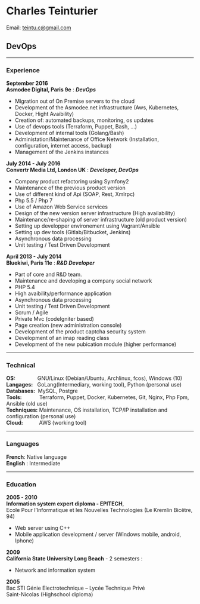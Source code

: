 # Charles Teinturier
Email: teintu.c@gmail.com
## DevOps

------
### Experience
__September 2016__ <br>
__Asmodee Digital, Paris 9e__
: __*DevOps*__

- Migration out of On Premise servers to the cloud
- Development of the Asmodee.net infrastructure (Aws, Kubernetes, Docker, Hight Avaibility)
- Creation of: automated backups, monitoring, os updates
- Use of devops tools (Terraform, Puppet, Bash, ...)
- Development of internal tools (Golang/Bash)
- Administation/Maintenance of Office Network (Installation, configuration, internet access, backup)
- Management of the Jenkins instances

__July 2014 - July 2016__ <br>
__Convertr Media Ltd, London UK__
: __*Developer, DevOps*__

- Company product refactoring using Symfony2
- Maintenance of the previous product version
- Use of different kind of Api (SOAP, Rest, Xmlrpc)
- Php 5.5 / Php 7
- Use of Amazon Web Service services
- Design of the new version server infrastructure (High availability)
- Maintenance/re-shaping of server infrastructure (old product version)
- Setting up developper environement using Vagrant/Ansible
- Setting up dev tools (Gitlab/Bitbucket, Jenkins)
- Asynchronous data processing
- Unit testing / Test Driven Development

__April 2013 - July 2014__ <br>
__Bluekiwi, Paris 11e__
: __*R&D Developer*__

- Part of core and R&D team.
- Maintenance and developing a company social network
- PHP 5.4
- High avaibility/performance application
- Asynchronous data processing
- Unit testing / Test Driven Development
- Scrum / Agile
- Private Mvc (codeIgniter based)
- Page creation (new administration console)
- Development of the product captcha security system
- Development of an imap reading class
- Development of the new pubication module (higher
performance)

------

### Technical

__OS:__&nbsp;&nbsp;&nbsp;&nbsp;&nbsp;&nbsp;&nbsp;&nbsp;&nbsp;&nbsp;&nbsp;&nbsp;&nbsp;&nbsp;&nbsp;GNU/Linux (Debian/Ubuntu, Archlinux, fcos), Windows (10)<br>
__Langages:__&nbsp;&nbsp;&nbsp;GoLang(Intermediary, working tool), Python (personal use)<br>
__Databases:__&nbsp;&nbsp;MySQL, Postgre<br>
__Tools:__&nbsp;&nbsp;&nbsp;&nbsp;&nbsp;&nbsp;&nbsp;&nbsp;&nbsp;&nbsp;&nbsp;&nbsp;Terraform, Puppet, Docker, Kubernetes, Git, Nginx, Php Fpm, Ansible (old use)<br>
__Techniques:__&nbsp;Maintenance, OS installation, TCP/IP installation and configuration (personal use)<br>
__Cloud:__&nbsp;&nbsp;&nbsp;&nbsp;&nbsp;&nbsp;&nbsp;&nbsp;&nbsp;&nbsp;&nbsp;AWS (working tool)

------

### Languages

__French__: Native language<br>
__English__ : Intermediate<br>

-------

### Education

__2005 - 2010__ <br>
__Information system expert diploma - EPITECH__,<br>Ecole
Pour l’Informatique et les Nouvelles Technologies (Le
Kremlin Bicêtre, 94)<br>
- Web server using C++<br>
- Mobile application development / server (Windows mobile,
android, Iphone)<br>

 __2009__ <br>
 __California State University Long Beach__ - 2 semesters :
- Network and information system<br>

__2005__ <br>
  Bac STI Génie Electrotechnique – Lycée Technique Privé<br>
Saint-Nicolas (Highschool diploma)
